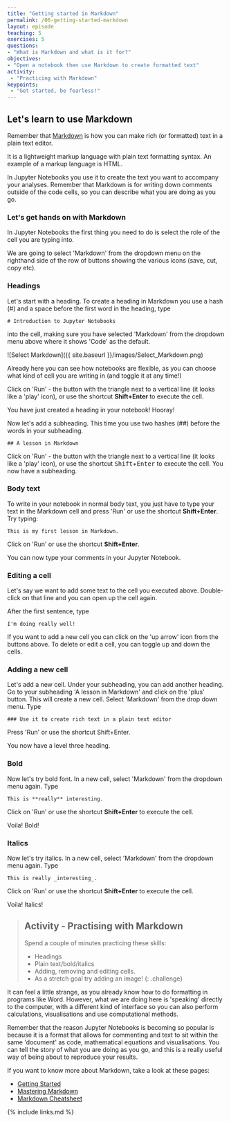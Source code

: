 ```yaml
---
title: "Getting started in Markdown"
permalink: /06-getting-started-markdown
layout: episode
teaching: 5
exercises: 5
questions:
- "What is Markdown and what is it for?"
objectives:
- "Open a notebook then use Markdown to create formatted text"
activity:
 - "Practicing with Markdown"
keypoints:
 - "Get started, be fearless!"
---
```


## Let's learn to use Markdown

Remember that [Markdown](https://en.wikipedia.org/wiki/Markdown) is how you can
make rich (or formatted) text in a plain text editor.

It is a lightweight markup language with plain text formatting syntax.
An example of a markup language is HTML.

In Jupyter Notebooks you use it to create the text you want to accompany your analyses.
 Remember that Markdown is for writing down comments outside of the code cells,
 so you can describe what you are doing as you go.

### Let's get hands on with Markdown

In Jupyter Notebooks the first thing you need to do is select the role of the cell
 you are typing into.

We are going to select 'Markdown' from the dropdown menu on the righthand side of
 the row of buttons showing the various icons (save, cut, copy etc).

### Headings

Let's start with a heading. To create a heading in Markdown you use a hash (#) and
 a space before the first word in the heading, type



`# Introduction to Jupyter Notebooks`



into the cell, making sure you have selected 'Markdown' from the dropdown menu
above where it shows 'Code' as the default.

![Select Markdown]({{ site.baseurl }}/images/Select_Markdown.png)

Already here you can see how notebooks are flexible, as you can choose what kind
 of cell you are writing in (and toggle it at any time!)

Click on 'Run' - the button with the triangle next to a vertical line (it looks
   like a 'play' icon), or use the shortcut **Shift+Enter** to execute the cell.

You have just created a heading in your notebook! Hooray!

Now let's add a subheading. This time you use two hashes (##) before the words in your subheading.



  `## A lesson in Markdown`



Click on 'Run' - the button with the triangle next to a vertical line (it looks
  like a 'play' icon), or use the shortcut <kbd>Shift</kbd>+<kbd>Enter</kbd> to execute the cell.
   You now have a subheading.

### Body text

To write in your notebook in normal body text, you just have to type your text in
 the Markdown cell and press 'Run' or use the shortcut **Shift+Enter**. Try typing:

  `This is my first lesson in Markdown.`

Click on 'Run' or use the shortcut **Shift+Enter**.

You can now type your comments in your Jupyter Notebook.

### Editing a cell

Let's say we want to add some text to the cell you executed above.
Double-click on that line and you can open up the cell again.

After the first sentence, type



 `I'm doing really well!`



If you want to add a new cell you can click on the 'up arrow' icon from the buttons above.
 To delete or edit a cell, you can toggle up and down the cells.

### Adding a new cell

Let's add a new cell. Under your subheading, you can add another heading.
Go to your subheading 'A lesson in Markdown' and click on the 'plus' button.
This will create a new cell. Select 'Markdown' from the drop down menu. Type



`### Use it to create rich text in a plain text editor`



Press 'Run' or use the shortcut Shift+Enter.

You now have a level three heading.

### Bold

Now let's try bold font. In a new cell, select 'Markdown' from the dropdown menu again.
 Type



 `This is **really** interesting.`



Click on 'Run' or use the shortcut **Shift+Enter** to execute the cell.

Voila! Bold!

### Italics

Now let's try italics. In a new cell, select 'Markdown' from the dropdown menu again.
 Type



`This is really _interesting_.`


Click on 'Run' or use the shortcut **Shift+Enter** to execute the cell.

Voila! Italics!


> ## Activity - Practising with Markdown
>
> Spend a couple of minutes practicing these skills:
>
> - Headings
> - Plain text/bold/italics
> - Adding, removing and editing cells.
> - As a stretch goal try adding an image!
{: .challenge}


It can feel a little strange, as you already know how to do formatting in programs like Word.
 However, what we are doing here is 'speaking' directly to the computer, with a
 different kind of interface so you can also perform calculations, visualisations
 and use computational methods.

Remember that the reason Jupyter Notebooks is becoming so popular is because it
is a format that allows for commenting and text to sit within the same 'document'
 as code, mathematical equations and visualisations. You can tell the story of what
  you are doing as you go, and this is a really useful way of being about to reproduce
   your results.

If you want to know more about Markdown, take a look at these pages:

 - [Getting Started](https://www.markdownguide.org/getting-started/)
 - [Mastering Markdown](https://guides.github.com/features/mastering-markdown/)
 - [Markdown Cheatsheet](https://guides.github.com/pdfs/markdown-cheatsheet-online.pdf)

{% include links.md %}
